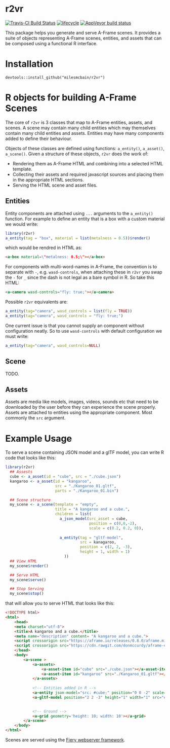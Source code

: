# r2vr
[![Travis-CI Build Status](https://travis-ci.org/MilesMcBain/r2vr.svg?branch=master)](https://travis-ci.org/MilesMcBain/r2vr)
  [![lifecycle](https://img.shields.io/badge/lifecycle-experimental-orange.svg)](https://www.tidyverse.org/lifecycle/#experimental) 
  [![AppVeyor build status](https://ci.appveyor.com/api/projects/status/github/milesmcbain/r2vr?branch=master&svg=true)](https://ci.appveyor.com/project/milesmcbain/r2vr)

This package helps you generate and serve A-Frame scenes. It provides a suite of objects representing A-Frame scenes, entities, and assets that can be composed using a functional R interface.

# Installation

`devtools::install_github("milesmcbain/r2vr")`

# R objects for building A-Frame Scenes

The core of `r2vr` is 3 classes that map to A-Frame entities, assets, and
scenes. A scene may contain many child entities which may themselves contain
many child entities and assets. Entities may have many components added to define their behaviour.

Objects of these classes are defined using functions: `a_entity()`, `a_asset()`, `a_scene()`. 
Given a structure of these objects, `r2vr` does the work of:
* Rendering them as A-Frame HTML and combining into a selected HTML template. 
* Collecting their assets and required javascript sources and placing them in the appropriate HTML sections.
* Serving the HTML scene and asset files.

## Entities

Entity components are attached using `...` arguments to the `a_entity()` function. For example to define an entity that is a box with a custom material we would write:

```r
library(r2vr)
a_entity(tag = "box", material = list(metalness = 0.5))$render()
```

which would be rendred in HTML as:

```html
<a-box material=\"metalness: 0.5;\"></a-box>
```

For components with multi-word-names in A-Frame, the convention is to separate with `-`, e.g. `wasd-controls`, when attaching these in `r2vr` you swap the `-` for `_` since the dash is not legal as a bare symbol in R. So take this HTML:

```html
<a-camera wasd-controls="fly: true;"></a-camera>
```

Possible `r2vr` equivalents are:

```r
a_entity(tag="camera", wasd_controls = list(fly = TRUE))
a_entity(tag="camera", wasd_controls = "fly: true;")
```

One current issue is that you cannot supply an component without configuration neatly. So to use `wasd-controls` with default configuration we must write:

```r
a_entity(tag="camera", wasd_controls=NULL)
```

## Scene
TODO.

## Assets
Assets are media like models, images, videos, sounds etc that need to be
downloaded by the user before they can experience the scene properly. Assets are
attached to entities using the appropriate component. Most commonly the `src` argument.

# Example Usage
To serve a scene containing JSON model and a glTF model, you can write R code that looks like this:

```r
library(r2vr)
  ## Assests
  cube <- a_asset(id = "cube", src = "./cube.json")
  kangaroo <- a_asset(id = "kangaroo",
                      src = "./Kangaroo_01.gltf",
                      parts = "./Kangaroo_01.bin")

  ## Scene structure
  my_scene <- a_scene(template = "empty",
                      title = "A kangaroo and a cube.",
                      children = list(
                        a_json_model(src_asset = cube,
                                     position = c(0,0,-2),
                                     scale = c(0.2, 0.2, 0)),
                          
                        a_entity(tag = "gltf-model",
                                 src = kanagaroo,
                                 position = c(2, 2, -3), 
                                 height = 1, width = 1)
                          ))
  ## View HTML
  my_scene$render()

  ## Serve HTML
  my_scene$serve()

  ## Stop Serving
  my_scene$stop()
```

that will allow you to serve HTML that looks like this:

```html
<!DOCTYPE html>
<html>
    <head>
    <meta charset="utf-8">
    <title>A kangaroo and a cube.</title>
    <meta name="description" content= "A kangaroo and a cube.">
    <script crossorigin src="https://aframe.io/releases/0.8.0/aframe.min.js"></script>
    <script crossorigin src="https://cdn.rawgit.com/donmccurdy/aframe-extras/v4.0.2/dist/aframe-extras.loaders.js"></script>
    </head>
    <body>
        <a-scene >
            <a-assets>
                <a-asset-item id="cube" src="./cube.json"></a-asset-item>
                <a-asset-item id="kangaroo" src="./Kangaroo_01.gltf"></a-asset-item>
            </a-assets>
            
            <!-- Entities added in R -->
            <a-entity json-model="src: #cube;" position="0 0 -2" scale="0.2 0.2 0"></a-entity>
            <a-gltf-model position="2 2 -3" height="1" width="1" src="#kangaroo"></a-gltf-model>
            

            <!-- Ground -->
            <a-grid geometry='height: 10; width: 10'></a-grid>
        </a-scene>
    </body>
</html>
```

Scenes are served using the [Fiery webserver framework](https://github.com/thomasp85/fiery).
